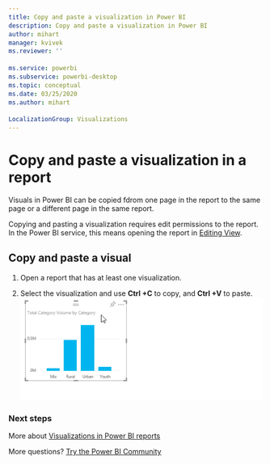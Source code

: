 ```yaml
---
title: Copy and paste a visualization in Power BI
description: Copy and paste a visualization in Power BI
author: mihart
manager: kvivek
ms.reviewer: ''

ms.service: powerbi
ms.subservice: powerbi-desktop
ms.topic: conceptual
ms.date: 03/25/2020
ms.author: mihart

LocalizationGroup: Visualizations
---
```

# Copy and paste a visualization in a report

Visuals in Power BI can be copied fdrom one page in the report to the same page or a different page in the same report. 

Copying and pasting a visualization requires edit permissions to the report. In the Power BI service, this means opening the report in [Editing View](end-user-reading-view.md).

## Copy and paste a visual

1. Open a report that has at least one visualization.  

2. Select the visualization and use **Ctrl +C** to copy, and **Ctrl +V** to paste.  
   ![](media/power-bi-visualization-copy-paste/copypasteviznew.gif)

### Next steps
More about [Visualizations in Power BI reports](power-bi-report-visualizations.md)

More questions? [Try the Power BI Community](http://community.powerbi.com/)

